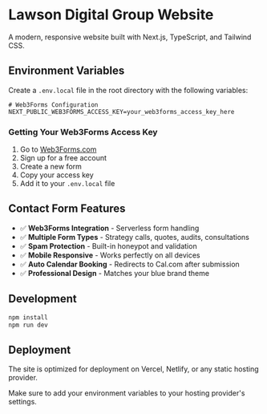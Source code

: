 # Lawson Digital Group Website

A modern, responsive website built with Next.js, TypeScript, and Tailwind CSS.

## Environment Variables

Create a `.env.local` file in the root directory with the following variables:

```env
# Web3Forms Configuration
NEXT_PUBLIC_WEB3FORMS_ACCESS_KEY=your_web3forms_access_key_here
```

### Getting Your Web3Forms Access Key

1. Go to [Web3Forms.com](https://web3forms.com/)
2. Sign up for a free account
3. Create a new form
4. Copy your access key
5. Add it to your `.env.local` file

## Contact Form Features

- ✅ **Web3Forms Integration** - Serverless form handling
- ✅ **Multiple Form Types** - Strategy calls, quotes, audits, consultations
- ✅ **Spam Protection** - Built-in honeypot and validation
- ✅ **Mobile Responsive** - Works perfectly on all devices
- ✅ **Auto Calendar Booking** - Redirects to Cal.com after submission
- ✅ **Professional Design** - Matches your blue brand theme

## Development

```bash
npm install
npm run dev
```

## Deployment

The site is optimized for deployment on Vercel, Netlify, or any static hosting provider.

Make sure to add your environment variables to your hosting provider's settings.